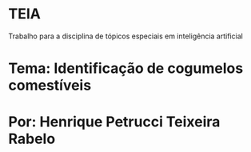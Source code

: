 # TEIA
Trabalho para a disciplina de tópicos especiais em inteligência artificial

# Tema: Identificação de cogumelos comestíveis
# Por: Henrique Petrucci Teixeira Rabelo
